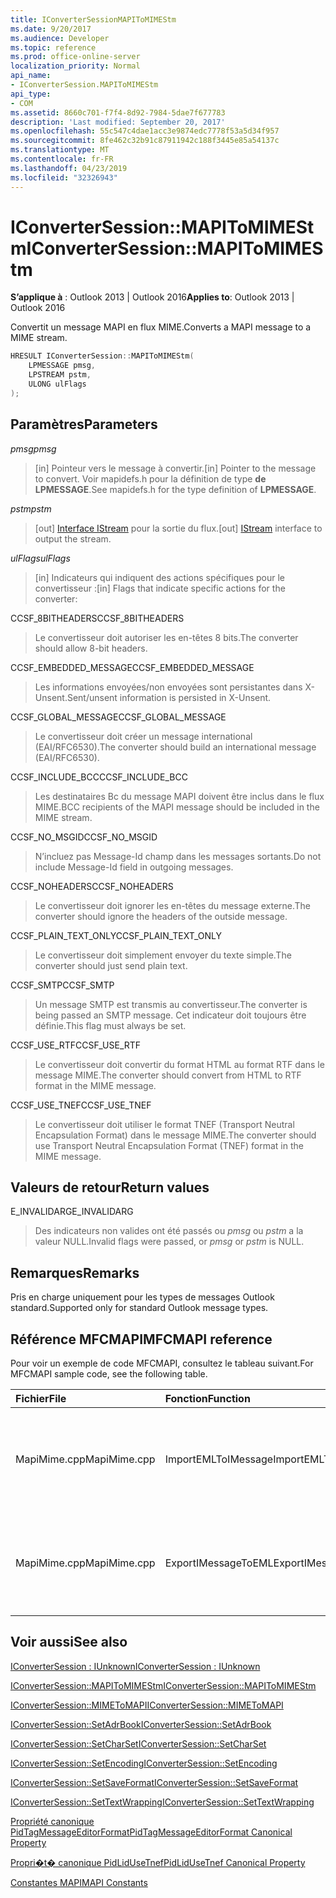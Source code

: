 ```yaml
---
title: IConverterSessionMAPIToMIMEStm
ms.date: 9/20/2017
ms.audience: Developer
ms.topic: reference
ms.prod: office-online-server
localization_priority: Normal
api_name:
- IConverterSession.MAPIToMIMEStm
api_type:
- COM
ms.assetid: 8660c701-f7f4-8d92-7984-5dae7f677783
description: 'Last modified: September 20, 2017'
ms.openlocfilehash: 55c547c4dae1acc3e9874edc7778f53a5d34f957
ms.sourcegitcommit: 8fe462c32b91c87911942c188f3445e85a54137c
ms.translationtype: MT
ms.contentlocale: fr-FR
ms.lasthandoff: 04/23/2019
ms.locfileid: "32326943"
---
```

# <a name="iconvertersessionmapitomimestm"></a><span data-ttu-id="a5978-103">IConverterSession::MAPIToMIMEStm</span><span class="sxs-lookup"><span data-stu-id="a5978-103">IConverterSession::MAPIToMIMEStm</span></span>
 
  
<span data-ttu-id="a5978-104">**S’applique à** : Outlook 2013 | Outlook 2016</span><span class="sxs-lookup"><span data-stu-id="a5978-104">**Applies to**: Outlook 2013 | Outlook 2016</span></span> 
  
<span data-ttu-id="a5978-105">Convertit un message MAPI en flux MIME.</span><span class="sxs-lookup"><span data-stu-id="a5978-105">Converts a MAPI message to a MIME stream.</span></span>
  
```cpp
HRESULT IConverterSession::MAPIToMIMEStm( 
    LPMESSAGE pmsg, 
    LPSTREAM pstm, 
    ULONG ulFlags 
);
```

## <a name="parameters"></a><span data-ttu-id="a5978-106">Paramètres</span><span class="sxs-lookup"><span data-stu-id="a5978-106">Parameters</span></span>

 <span data-ttu-id="a5978-107">_pmsg_</span><span class="sxs-lookup"><span data-stu-id="a5978-107">_pmsg_</span></span>
  
> <span data-ttu-id="a5978-108">[in] Pointeur vers le message à convertir.</span><span class="sxs-lookup"><span data-stu-id="a5978-108">[in] Pointer to the message to convert.</span></span> <span data-ttu-id="a5978-109">Voir mapidefs.h pour la définition de type **de LPMESSAGE**.</span><span class="sxs-lookup"><span data-stu-id="a5978-109">See mapidefs.h for the type definition of **LPMESSAGE**.</span></span>
    
 <span data-ttu-id="a5978-110">_pstm_</span><span class="sxs-lookup"><span data-stu-id="a5978-110">_pstm_</span></span>
  
> <span data-ttu-id="a5978-111">[out] [Interface IStream](https://msdn.microsoft.com/library/aa380034%28VS.85%29.aspx) pour la sortie du flux.</span><span class="sxs-lookup"><span data-stu-id="a5978-111">[out] [IStream](https://msdn.microsoft.com/library/aa380034%28VS.85%29.aspx) interface to output the stream.</span></span> 
    
 <span data-ttu-id="a5978-112">_ulFlags_</span><span class="sxs-lookup"><span data-stu-id="a5978-112">_ulFlags_</span></span>
  
>  <span data-ttu-id="a5978-113">[in] Indicateurs qui indiquent des actions spécifiques pour le convertisseur :</span><span class="sxs-lookup"><span data-stu-id="a5978-113">[in] Flags that indicate specific actions for the converter:</span></span> 
    
<span data-ttu-id="a5978-114">CCSF_8BITHEADERS</span><span class="sxs-lookup"><span data-stu-id="a5978-114">CCSF_8BITHEADERS</span></span>
  
> <span data-ttu-id="a5978-115">Le convertisseur doit autoriser les en-têtes 8 bits.</span><span class="sxs-lookup"><span data-stu-id="a5978-115">The converter should allow 8-bit headers.</span></span>
    
<span data-ttu-id="a5978-116">CCSF_EMBEDDED_MESSAGE</span><span class="sxs-lookup"><span data-stu-id="a5978-116">CCSF_EMBEDDED_MESSAGE</span></span>
  
> <span data-ttu-id="a5978-117">Les informations envoyées/non envoyées sont persistantes dans X-Unsent.</span><span class="sxs-lookup"><span data-stu-id="a5978-117">Sent/unsent information is persisted in X-Unsent.</span></span>
    
<span data-ttu-id="a5978-118">CCSF_GLOBAL_MESSAGE</span><span class="sxs-lookup"><span data-stu-id="a5978-118">CCSF_GLOBAL_MESSAGE</span></span>
  
> <span data-ttu-id="a5978-119">Le convertisseur doit créer un message international (EAI/RFC6530).</span><span class="sxs-lookup"><span data-stu-id="a5978-119">The converter should build an international message (EAI/RFC6530).</span></span>
    
<span data-ttu-id="a5978-120">CCSF_INCLUDE_BCC</span><span class="sxs-lookup"><span data-stu-id="a5978-120">CCSF_INCLUDE_BCC</span></span>
  
> <span data-ttu-id="a5978-121">Les destinataires Bc du message MAPI doivent être inclus dans le flux MIME.</span><span class="sxs-lookup"><span data-stu-id="a5978-121">BCC recipients of the MAPI message should be included in the MIME stream.</span></span>
    
<span data-ttu-id="a5978-122">CCSF_NO_MSGID</span><span class="sxs-lookup"><span data-stu-id="a5978-122">CCSF_NO_MSGID</span></span>
  
> <span data-ttu-id="a5978-123">N’incluez pas Message-Id champ dans les messages sortants.</span><span class="sxs-lookup"><span data-stu-id="a5978-123">Do not include Message-Id field in outgoing messages.</span></span>
    
<span data-ttu-id="a5978-124">CCSF_NOHEADERS</span><span class="sxs-lookup"><span data-stu-id="a5978-124">CCSF_NOHEADERS</span></span>
  
> <span data-ttu-id="a5978-125">Le convertisseur doit ignorer les en-têtes du message externe.</span><span class="sxs-lookup"><span data-stu-id="a5978-125">The converter should ignore the headers of the outside message.</span></span>
    
<span data-ttu-id="a5978-126">CCSF_PLAIN_TEXT_ONLY</span><span class="sxs-lookup"><span data-stu-id="a5978-126">CCSF_PLAIN_TEXT_ONLY</span></span>
  
> <span data-ttu-id="a5978-127">Le convertisseur doit simplement envoyer du texte simple.</span><span class="sxs-lookup"><span data-stu-id="a5978-127">The converter should just send plain text.</span></span>
    
<span data-ttu-id="a5978-128">CCSF_SMTP</span><span class="sxs-lookup"><span data-stu-id="a5978-128">CCSF_SMTP</span></span>
  
> <span data-ttu-id="a5978-129">Un message SMTP est transmis au convertisseur.</span><span class="sxs-lookup"><span data-stu-id="a5978-129">The converter is being passed an SMTP message.</span></span> <span data-ttu-id="a5978-130">Cet indicateur doit toujours être définie.</span><span class="sxs-lookup"><span data-stu-id="a5978-130">This flag must always be set.</span></span>
    
<span data-ttu-id="a5978-131">CCSF_USE_RTF</span><span class="sxs-lookup"><span data-stu-id="a5978-131">CCSF_USE_RTF</span></span>
  
> <span data-ttu-id="a5978-132">Le convertisseur doit convertir du format HTML au format RTF dans le message MIME.</span><span class="sxs-lookup"><span data-stu-id="a5978-132">The converter should convert from HTML to RTF format in the MIME message.</span></span>
    
<span data-ttu-id="a5978-133">CCSF_USE_TNEF</span><span class="sxs-lookup"><span data-stu-id="a5978-133">CCSF_USE_TNEF</span></span>
  
> <span data-ttu-id="a5978-134">Le convertisseur doit utiliser le format TNEF (Transport Neutral Encapsulation Format) dans le message MIME.</span><span class="sxs-lookup"><span data-stu-id="a5978-134">The converter should use Transport Neutral Encapsulation Format (TNEF) format in the MIME message.</span></span>
    
## <a name="return-values"></a><span data-ttu-id="a5978-135">Valeurs de retour</span><span class="sxs-lookup"><span data-stu-id="a5978-135">Return values</span></span>

<span data-ttu-id="a5978-136">E_INVALIDARG</span><span class="sxs-lookup"><span data-stu-id="a5978-136">E_INVALIDARG</span></span>
  
> <span data-ttu-id="a5978-137">Des indicateurs non valides ont été passés ou  *pmsg*  ou  *pstm*  a la valeur NULL.</span><span class="sxs-lookup"><span data-stu-id="a5978-137">Invalid flags were passed, or  *pmsg*  or  *pstm*  is NULL.</span></span> 
    
## <a name="remarks"></a><span data-ttu-id="a5978-138">Remarques</span><span class="sxs-lookup"><span data-stu-id="a5978-138">Remarks</span></span>

<span data-ttu-id="a5978-139">Pris en charge uniquement pour les types de messages Outlook standard.</span><span class="sxs-lookup"><span data-stu-id="a5978-139">Supported only for standard Outlook message types.</span></span>
  
## <a name="mfcmapi-reference"></a><span data-ttu-id="a5978-140">Référence MFCMAPI</span><span class="sxs-lookup"><span data-stu-id="a5978-140">MFCMAPI reference</span></span>

<span data-ttu-id="a5978-141">Pour voir un exemple de code MFCMAPI, consultez le tableau suivant.</span><span class="sxs-lookup"><span data-stu-id="a5978-141">For MFCMAPI sample code, see the following table.</span></span>
  
|<span data-ttu-id="a5978-142">**Fichier**</span><span class="sxs-lookup"><span data-stu-id="a5978-142">**File**</span></span>|<span data-ttu-id="a5978-143">**Fonction**</span><span class="sxs-lookup"><span data-stu-id="a5978-143">**Function**</span></span>|<span data-ttu-id="a5978-144">**Commentaire**</span><span class="sxs-lookup"><span data-stu-id="a5978-144">**Comment**</span></span>|
|:-----|:-----|:-----|
|<span data-ttu-id="a5978-145">MapiMime.cpp</span><span class="sxs-lookup"><span data-stu-id="a5978-145">MapiMime.cpp</span></span>  <br/> |<span data-ttu-id="a5978-146">ImportEMLToIMessage</span><span class="sxs-lookup"><span data-stu-id="a5978-146">ImportEMLToIMessage</span></span>  <br/> |<span data-ttu-id="a5978-147">MFCMAPI utilise MimeToMAPI pour convertir un fichier EML en message MAPI.</span><span class="sxs-lookup"><span data-stu-id="a5978-147">MFCMAPI uses MimeToMAPI to convert an EML file to a MAPI message.</span></span>  <br/> |
|<span data-ttu-id="a5978-148">MapiMime.cpp</span><span class="sxs-lookup"><span data-stu-id="a5978-148">MapiMime.cpp</span></span>  <br/> |<span data-ttu-id="a5978-149">ExportIMessageToEML</span><span class="sxs-lookup"><span data-stu-id="a5978-149">ExportIMessageToEML</span></span>  <br/> |<span data-ttu-id="a5978-150">MFCMAPI utilise MAPIToMIMEStm pour convertir un message MAPI en fichier EML.</span><span class="sxs-lookup"><span data-stu-id="a5978-150">MFCMAPI uses MAPIToMIMEStm to convert a MAPI message to an EML file.</span></span>  <br/> |
   
## <a name="see-also"></a><span data-ttu-id="a5978-151">Voir aussi</span><span class="sxs-lookup"><span data-stu-id="a5978-151">See also</span></span>



[<span data-ttu-id="a5978-152">IConverterSession : IUnknown</span><span class="sxs-lookup"><span data-stu-id="a5978-152">IConverterSession : IUnknown</span></span>](iconvertersessioniunknown.md)
  
[<span data-ttu-id="a5978-153">IConverterSession::MAPIToMIMEStm</span><span class="sxs-lookup"><span data-stu-id="a5978-153">IConverterSession::MAPIToMIMEStm</span></span>](iconvertersession-mapitomimestm.md)
  
[<span data-ttu-id="a5978-154">IConverterSession::MIMEToMAPI</span><span class="sxs-lookup"><span data-stu-id="a5978-154">IConverterSession::MIMEToMAPI</span></span>](iconvertersession-mimetomapi.md)
  
[<span data-ttu-id="a5978-155">IConverterSession::SetAdrBook</span><span class="sxs-lookup"><span data-stu-id="a5978-155">IConverterSession::SetAdrBook</span></span>](iconvertersession-setadrbook.md)
  
[<span data-ttu-id="a5978-156">IConverterSession::SetCharSet</span><span class="sxs-lookup"><span data-stu-id="a5978-156">IConverterSession::SetCharSet</span></span>](iconvertersession-setcharset.md)
  
[<span data-ttu-id="a5978-157">IConverterSession::SetEncoding</span><span class="sxs-lookup"><span data-stu-id="a5978-157">IConverterSession::SetEncoding</span></span>](iconvertersession-setencoding.md)
  
[<span data-ttu-id="a5978-158">IConverterSession::SetSaveFormat</span><span class="sxs-lookup"><span data-stu-id="a5978-158">IConverterSession::SetSaveFormat</span></span>](iconvertersession-setsaveformat.md)
  
[<span data-ttu-id="a5978-159">IConverterSession::SetTextWrapping</span><span class="sxs-lookup"><span data-stu-id="a5978-159">IConverterSession::SetTextWrapping</span></span>](iconvertersession-settextwrapping.md)
  
[<span data-ttu-id="a5978-160">Propriété canonique PidTagMessageEditorFormat</span><span class="sxs-lookup"><span data-stu-id="a5978-160">PidTagMessageEditorFormat Canonical Property</span></span>](pidtagmessageeditorformat-canonical-property.md)
  
[<span data-ttu-id="a5978-161">Propri�t� canonique PidLidUseTnef</span><span class="sxs-lookup"><span data-stu-id="a5978-161">PidLidUseTnef Canonical Property</span></span>](pidlidusetnef-canonical-property.md)


[<span data-ttu-id="a5978-162">Constantes MAPI</span><span class="sxs-lookup"><span data-stu-id="a5978-162">MAPI Constants</span></span>](mapi-constants.md)

